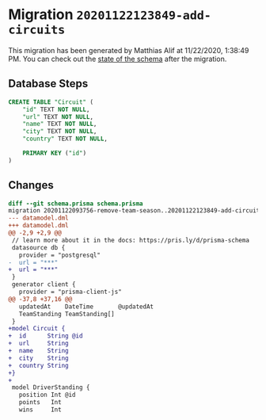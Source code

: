 # Migration `20201122123849-add-circuits`

This migration has been generated by Matthias Alif at 11/22/2020, 1:38:49 PM.
You can check out the [state of the schema](./schema.prisma) after the migration.

## Database Steps

```sql
CREATE TABLE "Circuit" (
    "id" TEXT NOT NULL,
    "url" TEXT NOT NULL,
    "name" TEXT NOT NULL,
    "city" TEXT NOT NULL,
    "country" TEXT NOT NULL,

    PRIMARY KEY ("id")
)
```

## Changes

```diff
diff --git schema.prisma schema.prisma
migration 20201122093756-remove-team-season..20201122123849-add-circuits
--- datamodel.dml
+++ datamodel.dml
@@ -2,9 +2,9 @@
 // learn more about it in the docs: https://pris.ly/d/prisma-schema
 datasource db {
   provider = "postgresql"
-  url = "***"
+  url = "***"
 }
 generator client {
   provider = "prisma-client-js"
@@ -37,8 +37,16 @@
   updatedAt    DateTime       @updatedAt
   TeamStanding TeamStanding[]
 }
+model Circuit {
+  id      String @id
+  url     String
+  name    String
+  city    String
+  country String
+}
+
 model DriverStanding {
   position Int @id
   points   Int
   wins     Int
```
